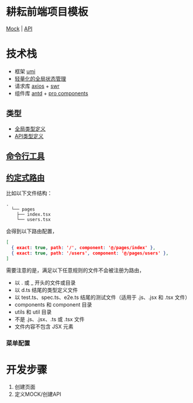 # 耕耘前端项目模板

[Mock](./mock/README.md) | [API](./src/services/README.md)
# 技术栈
- 框架 [umi](https://umijs.org/zh-CN) 
- [轻量化的全局状态管理](https://umijs.org/zh-CN/plugins/plugin-model)
- 请求库 [axios](https://axios-http.com/) + [swr](https://swr.vercel.app/zh-CN)
- 组件库 [antd](https://ant.design/index-cn) + [pro components](https://procomponents.ant.design/)

## 类型
- [全局类型定义](src/typings.d.ts)
- [API类型定义](src/services/API/typings.d.ts)

## [命令行工具](https://umijs.org/zh-CN/docs/cli)

## [约定式路由](https://umijs.org/zh-CN/docs/convention-routing)
比如以下文件结构：
```
.
  └── pages
    ├── index.tsx
    └── users.tsx
``` 
会得到以下路由配置，

```json
[
  { exact: true, path: '/', component: '@/pages/index' },
  { exact: true, path: '/users', component: '@/pages/users' },
]
```
需要注意的是，满足以下任意规则的文件不会被注册为路由，

- 以 . 或 _ 开头的文件或目录
- 以 d.ts 结尾的类型定义文件
- 以 test.ts、spec.ts、e2e.ts 结尾的测试文件（适用于 .js、.jsx 和 .tsx 文件）
- components 和 component 目录
- utils 和 util 目录
- 不是 .js、.jsx、.ts 或 .tsx 文件
- 文件内容不包含 JSX 元素

### 菜单配置


# 开发步骤
1. 创建页面
2. 定义MOCK/创建API